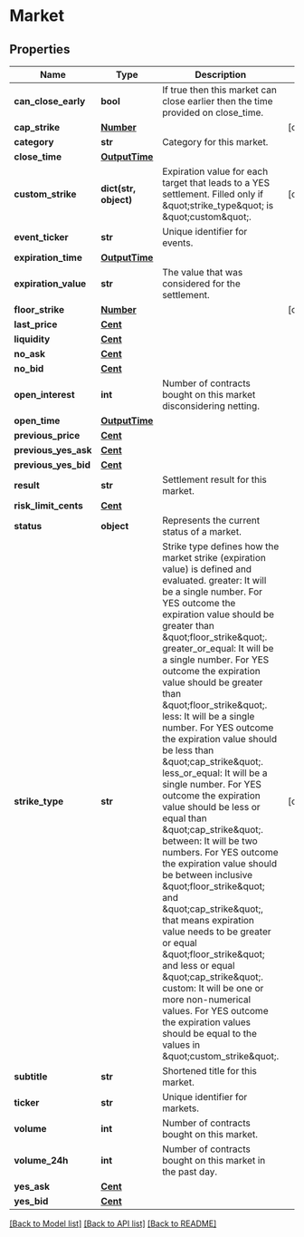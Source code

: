 # Market

## Properties
Name | Type | Description | Notes
------------ | ------------- | ------------- | -------------
**can_close_early** | **bool** | If true then this market can close earlier then the time provided on close_time. | 
**cap_strike** | [**Number**](Number.md) |  | [optional] 
**category** | **str** | Category for this market. | 
**close_time** | [**OutputTime**](OutputTime.md) |  | 
**custom_strike** | **dict(str, object)** | Expiration value for each target that leads to a YES settlement.  Filled only if \&quot;strike_type\&quot; is \&quot;custom\&quot;. | [optional] 
**event_ticker** | **str** | Unique identifier for events. | 
**expiration_time** | [**OutputTime**](OutputTime.md) |  | 
**expiration_value** | **str** | The value that was considered for the settlement. | 
**floor_strike** | [**Number**](Number.md) |  | [optional] 
**last_price** | [**Cent**](Cent.md) |  | 
**liquidity** | [**Cent**](Cent.md) |  | 
**no_ask** | [**Cent**](Cent.md) |  | 
**no_bid** | [**Cent**](Cent.md) |  | 
**open_interest** | **int** | Number of contracts bought on this market disconsidering netting. | 
**open_time** | [**OutputTime**](OutputTime.md) |  | 
**previous_price** | [**Cent**](Cent.md) |  | 
**previous_yes_ask** | [**Cent**](Cent.md) |  | 
**previous_yes_bid** | [**Cent**](Cent.md) |  | 
**result** | **str** | Settlement result for this market. | 
**risk_limit_cents** | [**Cent**](Cent.md) |  | 
**status** | **object** | Represents the current status of a market. | 
**strike_type** | **str** | Strike type defines how the market strike (expiration value) is defined and evaluated.  greater: It will be a single number. For YES outcome the expiration value should be greater than \&quot;floor_strike\&quot;.  greater_or_equal: It will be a single number. For YES outcome the expiration value should be greater than \&quot;floor_strike\&quot;.  less: It will be a single number. For YES outcome the expiration value should be less than \&quot;cap_strike\&quot;.  less_or_equal: It will be a single number. For YES outcome the expiration value should be less or equal than \&quot;cap_strike\&quot;.  between: It will be two numbers. For YES outcome the expiration value should be between inclusive \&quot;floor_strike\&quot; and \&quot;cap_strike\&quot;, that means expiration value needs to be greater or equal \&quot;floor_strike\&quot; and less or equal \&quot;cap_strike\&quot;.  custom: It will be one or more non-numerical values. For YES outcome the expiration values should be equal to the values in \&quot;custom_strike\&quot;. | [optional] 
**subtitle** | **str** | Shortened title for this market. | 
**ticker** | **str** | Unique identifier for markets. | 
**volume** | **int** | Number of contracts bought on this market. | 
**volume_24h** | **int** | Number of contracts bought on this market in the past day. | 
**yes_ask** | [**Cent**](Cent.md) |  | 
**yes_bid** | [**Cent**](Cent.md) |  | 

[[Back to Model list]](../README.md#documentation-for-models) [[Back to API list]](../README.md#documentation-for-api-endpoints) [[Back to README]](../README.md)

